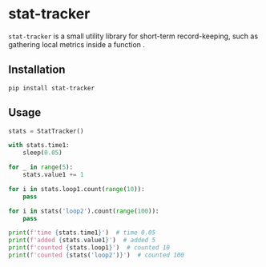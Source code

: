 # stat-tracker

`stat-tracker` is a small utility library for short-term record-keeping, such as gathering local metrics inside a function .

## Installation

`pip install stat-tracker`

## Usage

```py
stats = StatTracker()

with stats.time1:
    sleep(0.05)

for _ in range(5):
    stats.value1 += 1

for i in stats.loop1.count(range(10)):
    pass

for i in stats('loop2').count(range(100)):
    pass

print(f'time {stats.time1}')  # time 0.05
print(f'added {stats.value1}')  # added 5
print(f'counted {stats.loop1}')  # counted 10
print(f'counted {stats('loop2')}')  # counted 100
```
